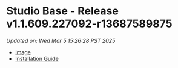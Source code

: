 # Studio Base - Release v1.1.609.227092-r13687589875
_Updated on: Wed Mar 5 15:26:28 PST 2025_

- [Image](https://github.com/vertigis/studio-base/pkgs/container/studio%2fbase/368398507?tag=v1.1.609.227092-r13687589875)
- [Installation
  Guide](https://github.com/vertigis/studio-base/tree/v1.1.609.227092-r13687589875)
